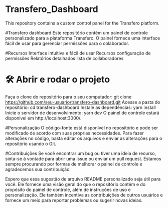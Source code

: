 # Transfero_Dashboard
This repository contains a custom control panel for the Transfero platform.


#Transfero dashboard
Este repositório contém um painel de controle personalizado para a plataforma Transfero. O painel fornece uma interface fácil de usar para gerenciar permissões para o colaborador.

#Recursos
Interface intuitiva e fácil de usar
Recursos  configuração de permissões
Relatórios detalhados lista de collaboradores

# 🛠️ Abrir e rodar o projeto
Faça o clone do repositório para o seu computador: git clone https://github.com/seu-usuario/transfero-dashboard.git
Acesse a pasta do repositório: cd transfero-dashboard
Instale as dependências: yarn install
Inicie o servidor de desenvolvimento: yarn dev
O painel de controle estará disponível em http://localhost:3000/.

#Personalização
O código-fonte está disponível no repositório e pode ser modificado de acordo com suas próprias necessidades. Para fazer alterações no código, basta editar os arquivos e enviar as alterações para o repositório usando o Git.

#Contribuições
Se você encontrar um bug ou tiver uma ideia de recurso, sinta-se à vontade para abrir uma issue ou enviar um pull request. Estamos sempre procurando por formas de melhorar o painel de controle e agradecemos sua contribuição.

Espero que essa sugestão de arquivo README personalizado seja útil para você. Ele fornece uma visão geral do que o repositório contém e do propósito do painel de controle, além de instruções de uso e personalização. Ele também incentiva as contribuições de outros usuários e fornece um meio para reportar problemas ou sugerir novas ideias.
